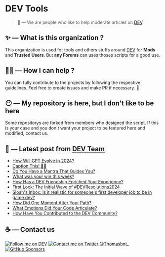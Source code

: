 # DEV Tools

> 🔧 — We are people who like to help moderate articles on [DEV](https://dev.to).

## ✨ — What is this organization ?

This organization is used for tools and others stuffs around [DEV](https://dev.to) for **Mods** and **Trusted Users**. But __any Forems__ can uses thoses scripts for a good use.


## 💪🏼 — How I can help ?

You can fully contribute to the projects by following the respective guidelines. Feel free to create issues and make PR if necessary. 🎉

## 😶 — My repository is here, but I don't like to be here

Some repositorys are forked from members who designed the script. If this is your case and you don't want your project to be featured here and modified, contact us.

## 📝 — Latest post from [DEV Team](https://dev.to/devteam)

<!-- BLOG-POST-LIST:START -->
- [How Will GPT Evolve in 2024?](https://dev.to/devteam/how-will-gpt-evolve-in-2024-2pc8)
- [Caption This! 🤔💭](https://dev.to/devteam/caption-this-47fo)
- [Do You Have a Mantra That Guides You?](https://dev.to/devteam/do-you-have-a-mantra-that-guides-you-17bf)
- [What was your win this week?](https://dev.to/devteam/what-was-your-win-this-week-6l8)
- [How Has a DEV Friendship Enriched Your Experience?](https://dev.to/devteam/how-has-a-dev-friendship-enriched-your-experience-5bh5)
- [First Look: The Initial Wave of #DEVResolutions2024](https://dev.to/devteam/first-look-the-initial-wave-of-devresolutions2024-l4f)
- [Sloan&#39;s Inbox: Is it realistic for someone&#39;s first developer job to be in game dev?](https://dev.to/devteam/sloans-inbox-is-it-realistic-for-someones-first-developer-job-to-be-in-game-dev-4j)
- [How Did One Moment Alter Your Path?](https://dev.to/devteam/how-did-a-one-moment-alter-your-path-2g65)
- [What Emotions Did Your Code Articulate?](https://dev.to/devteam/what-emotions-did-your-code-articulate-gbf)
- [How Have You Contributed to the DEV Community?](https://dev.to/devteam/how-have-you-contributed-to-the-dev-community-1m5g)
<!-- BLOG-POST-LIST:END -->


## ☕ — Contact us

[![Follow me on DEV](https://img.shields.io/badge/dev.to-%2308090A.svg?&style=for-the-badge&logo=dev.to&logoColor=white&alt=devto)](https://dev.to/thomasbnt)
[![Contact me on Twitter @Thomasbnt_](https://img.shields.io/badge/Contact%20me%20on%20Twitter-%231DA1F2.svg?&style=for-the-badge&logo=twitter&logoColor=white&alt=twitter)](https://twitter.com/messages/1142357270-1142357270?text=Hello,%20I%20contact%20you%20from%20devtotools%20&recipient_id=1142357270) [![GitHub Sponsors](https://img.shields.io/badge/Sponsor%20me-%23EA54AE.svg?&style=for-the-badge&logo=github-sponsors&logoColor=white)](https://github.com/sponsors/thomasbnt)


